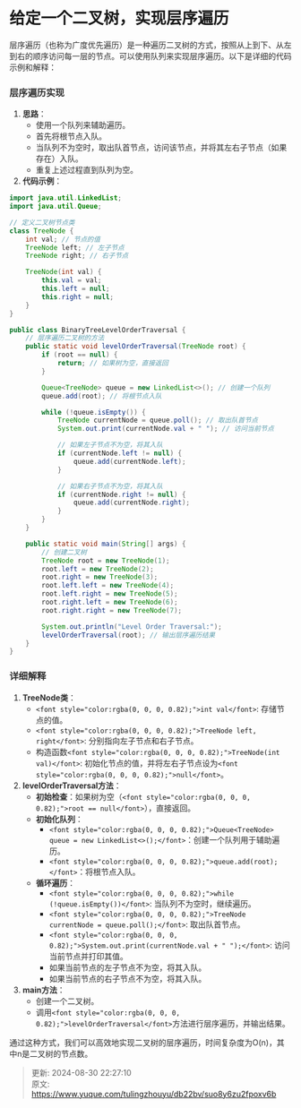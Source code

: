 # 给定一个二叉树，实现层序遍历

<font style="color:rgba(0, 0, 0, 0.82);">层序遍历（也称为广度优先遍历）是一种遍历二叉树的方式，按照从上到下、从左到右的顺序访问每一层的节点。可以使用队列来实现层序遍历。以下是详细的代码示例和解释：</font>

### <font style="color:rgba(0, 0, 0, 0.82);">层序遍历实现</font>
1. **<font style="color:rgba(0, 0, 0, 0.82);">思路</font>**<font style="color:rgba(0, 0, 0, 0.82);">：</font>
    - <font style="color:rgba(0, 0, 0, 0.82);">使用一个队列来辅助遍历。</font>
    - <font style="color:rgba(0, 0, 0, 0.82);">首先将根节点入队。</font>
    - <font style="color:rgba(0, 0, 0, 0.82);">当队列不为空时，取出队首节点，访问该节点，并将其左右子节点（如果存在）入队。</font>
    - <font style="color:rgba(0, 0, 0, 0.82);">重复上述过程直到队列为空。</font>
2. **<font style="color:rgba(0, 0, 0, 0.82);">代码示例</font>**<font style="color:rgba(0, 0, 0, 0.82);">：</font>

```java
import java.util.LinkedList;  
import java.util.Queue;  

// 定义二叉树节点类  
class TreeNode {  
    int val; // 节点的值  
    TreeNode left; // 左子节点  
    TreeNode right; // 右子节点  

    TreeNode(int val) {  
        this.val = val;  
        this.left = null;  
        this.right = null;  
    }  
}  

public class BinaryTreeLevelOrderTraversal {  
    // 层序遍历二叉树的方法  
    public static void levelOrderTraversal(TreeNode root) {  
        if (root == null) {  
            return; // 如果树为空，直接返回  
        }  

        Queue<TreeNode> queue = new LinkedList<>(); // 创建一个队列  
        queue.add(root); // 将根节点入队  

        while (!queue.isEmpty()) {  
            TreeNode currentNode = queue.poll(); // 取出队首节点  
            System.out.print(currentNode.val + " "); // 访问当前节点  

            // 如果左子节点不为空，将其入队  
            if (currentNode.left != null) {  
                queue.add(currentNode.left);  
            }  

            // 如果右子节点不为空，将其入队  
            if (currentNode.right != null) {  
                queue.add(currentNode.right);  
            }  
        }  
    }  

    public static void main(String[] args) {  
        // 创建二叉树  
        TreeNode root = new TreeNode(1);  
        root.left = new TreeNode(2);  
        root.right = new TreeNode(3);  
        root.left.left = new TreeNode(4);  
        root.left.right = new TreeNode(5);  
        root.right.left = new TreeNode(6);  
        root.right.right = new TreeNode(7);  

        System.out.println("Level Order Traversal:");  
        levelOrderTraversal(root); // 输出层序遍历结果  
    }  
}
```

### <font style="color:rgba(0, 0, 0, 0.82);">详细解释</font>
1. **<font style="color:rgba(0, 0, 0, 0.82);">TreeNode类</font>**<font style="color:rgba(0, 0, 0, 0.82);">：</font>
    - `<font style="color:rgba(0, 0, 0, 0.82);">int val</font>`<font style="color:rgba(0, 0, 0, 0.82);">: 存储节点的值。</font>
    - `<font style="color:rgba(0, 0, 0, 0.82);">TreeNode left, right</font>`<font style="color:rgba(0, 0, 0, 0.82);">: 分别指向左子节点和右子节点。</font>
    - <font style="color:rgba(0, 0, 0, 0.82);">构造函数</font>`<font style="color:rgba(0, 0, 0, 0.82);">TreeNode(int val)</font>`<font style="color:rgba(0, 0, 0, 0.82);">: 初始化节点的值，并将左右子节点设为</font>`<font style="color:rgba(0, 0, 0, 0.82);">null</font>`<font style="color:rgba(0, 0, 0, 0.82);">。</font>
2. **<font style="color:rgba(0, 0, 0, 0.82);">levelOrderTraversal方法</font>**<font style="color:rgba(0, 0, 0, 0.82);">：</font>
    - **<font style="color:rgba(0, 0, 0, 0.82);">初始检查</font>**<font style="color:rgba(0, 0, 0, 0.82);">：如果树为空（</font>`<font style="color:rgba(0, 0, 0, 0.82);">root == null</font>`<font style="color:rgba(0, 0, 0, 0.82);">），直接返回。</font>
    - **<font style="color:rgba(0, 0, 0, 0.82);">初始化队列</font>**<font style="color:rgba(0, 0, 0, 0.82);">：</font>
        * `<font style="color:rgba(0, 0, 0, 0.82);">Queue<TreeNode> queue = new LinkedList<>();</font>`<font style="color:rgba(0, 0, 0, 0.82);">：创建一个队列用于辅助遍历。</font>
        * `<font style="color:rgba(0, 0, 0, 0.82);">queue.add(root);</font>`<font style="color:rgba(0, 0, 0, 0.82);">：将根节点入队。</font>
    - **<font style="color:rgba(0, 0, 0, 0.82);">循环遍历</font>**<font style="color:rgba(0, 0, 0, 0.82);">：</font>
        * `<font style="color:rgba(0, 0, 0, 0.82);">while (!queue.isEmpty())</font>`<font style="color:rgba(0, 0, 0, 0.82);">: 当队列不为空时，继续遍历。</font>
        * `<font style="color:rgba(0, 0, 0, 0.82);">TreeNode currentNode = queue.poll();</font>`<font style="color:rgba(0, 0, 0, 0.82);">: 取出队首节点。</font>
        * `<font style="color:rgba(0, 0, 0, 0.82);">System.out.print(currentNode.val + " ");</font>`<font style="color:rgba(0, 0, 0, 0.82);">: 访问当前节点并打印其值。</font>
        * <font style="color:rgba(0, 0, 0, 0.82);">如果当前节点的左子节点不为空，将其入队。</font>
        * <font style="color:rgba(0, 0, 0, 0.82);">如果当前节点的右子节点不为空，将其入队。</font>
3. **<font style="color:rgba(0, 0, 0, 0.82);">main方法</font>**<font style="color:rgba(0, 0, 0, 0.82);">：</font>
    - <font style="color:rgba(0, 0, 0, 0.82);">创建一个二叉树。</font>
    - <font style="color:rgba(0, 0, 0, 0.82);">调用</font>`<font style="color:rgba(0, 0, 0, 0.82);">levelOrderTraversal</font>`<font style="color:rgba(0, 0, 0, 0.82);">方法进行层序遍历，并输出结果。</font>

<font style="color:rgba(0, 0, 0, 0.82);">通过这种方式，我们可以高效地实现二叉树的层序遍历，时间复杂度为O(n)，其中n是二叉树的节点数。</font>



> 更新: 2024-08-30 22:27:10  
> 原文: <https://www.yuque.com/tulingzhouyu/db22bv/suo8y6zu2fpoxv6b>